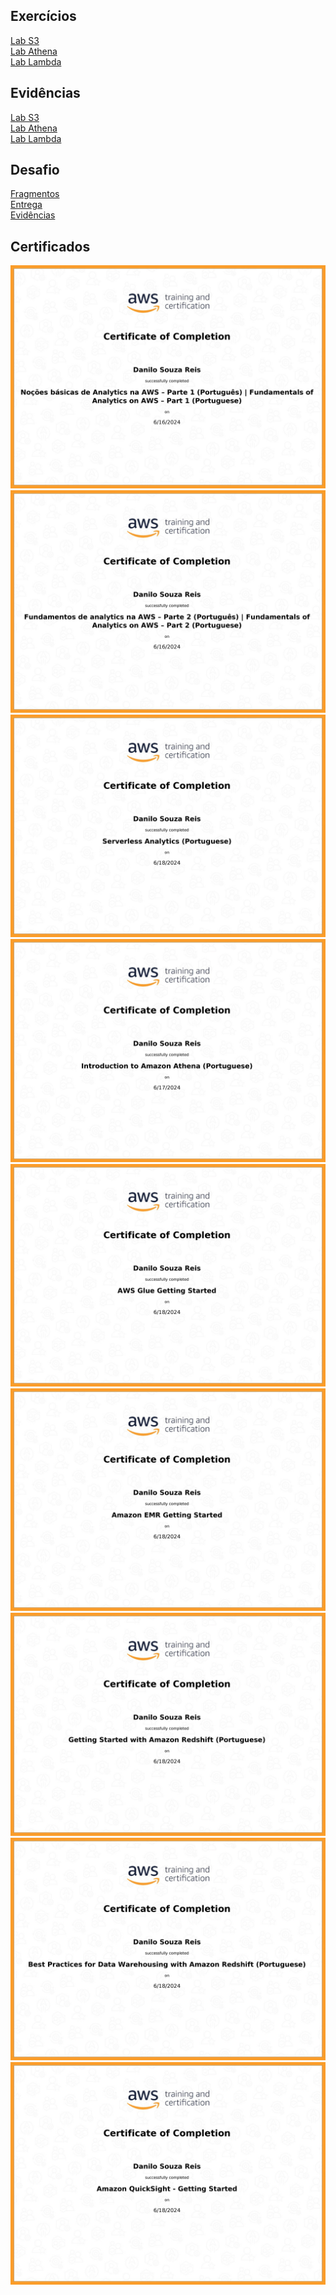 ## Exercícios  
[Lab S3](./exercicios/S3.md)  
[Lab Athena](./exercicios/ATHENA.md)  
[Lab Lambda](./exercicios/LAMBDA.md)  
## Evidências  
[Lab S3](./evidencias/lab-aws-s3/)  
[Lab Athena](./evidencias/lab-aws-athena/)  
[Lab Lambda](./evidencias/lab-aws-lambda/) 
## Desafio  
[Fragmentos](./desafio/)  
[Entrega](./desafio/README.md)  
[Evidências](./desafio/evidencias/)  
## Certificados   
<img src="./certificados/certificado1.jpg" alt="certificate">  
<img src="./certificados/certificado2.jpg" alt="certificate">  
<img src="./certificados/certificado3.jpg" alt="certificate">  
<img src="./certificados/certificado4.jpg" alt="certificate"> 
<img src="./certificados/certificado5.jpg" alt="certificate">  
<img src="./certificados/certificado6.jpg" alt="certificate">  
<img src="./certificados/certificado7.jpg" alt="certificate">  
<img src="./certificados/certificado8.jpg" alt="certificate">  
<img src="./certificados/certificado9.jpg" alt="certificate">   